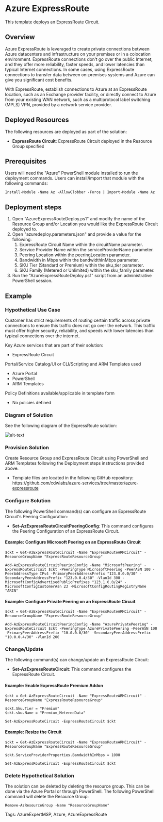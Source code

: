 # Azure ExpressRoute

This template deploys an ExpressRoute Circuit.

## Overview

Azure ExpressRoute is leveraged to create private connections between Azure datacenters and infrastructure on your premises or in a colocation environment. ExpressRoute connections don't go over the public Internet, and they offer more reliability, faster speeds, and lower latencies than typical Internet connections. In some cases, using ExpressRoute connections to transfer data between on-premises systems and Azure can give you significant cost benefits.

With ExpressRoute, establish connections to Azure at an ExpressRoute location, such as an Exchange provider facility, or directly connect to Azure from your existing WAN network, such as a multiprotocol label switching (MPLS) VPN, provided by a network service provider.

## Deployed Resources
The following resources are deployed as part of the solution:

+ **ExpressRoute Circuit**: ExpressRoute Circuit deployed in the Resource Group specified

## Prerequisites
Users will need the "Azure" PowerShell module installed to run the deployment commands. Users can install/import that module with the following commands:

    Install-Module -Name Az -AllowClobber -Force | Import-Module -Name Az
    
## Deployment steps
1. Open "AzureExpressRouteDeploy.ps1" and modify the name of the Resource Group and/or Location you would like the ExpressRoute Circuit deployed to.
2. Open "azuredeploy.parameters.json" and provide a value for the following:
   1. ExpressRoute Circuit Name within the circuitName parameter.
   2. Service Provider Name within the serviceProviderName parameter.
   3. Peering Location within the peeringLocation parameter.
   4. Bandwidth in Mbps within the bandwidthInMbps parameter.
   5. SKU Tier (Standard or Premium) within the sku_tier parameter.
   6. SKU Family (Metered or Unlimited) within the sku_family parameter.
3. Run the "AzureExpressRouteDeploy.ps1" script from an administrative PowerShell session.

## Example
### Hypothetical Use Case
Customer has strict requirements of routing certain traffic across private connections to ensure this traffic does not go over the network.  This traffic must offer higher security, reliability, and speeds with lower latencies than typical connections over the internet.

Key Azure services that are part of their solution:  
- ExpressRoute Circuit

Portal/Service Catalog/UI or CLI/Scripting and ARM Templates used  
- Azure Portal
- PowerShell
- ARM Templates

Policy Definitions available/applicable in template form  
- No policies defined

### Diagram of Solution
See the following diagram of the ExpressRoute solution:

![alt-text](https://docs.microsoft.com/en-us/azure/expressroute/media/expressroute-introduction/expressroute-connection-overview.png)

### Provision Solution
Create Resource Group and ExpressRoute Circuit using PowerShell and ARM Templates following the Deployment steps instructions provided above.
 - Template files are located in the following GitHub repository: https://github.com/cdwlabs/azure-services/tree/master/azure-expressroute 

### Configure Solution
The following PowerShell command(s) can configure an ExpressRoute Circuit's Peering Configuration:
+ **Set-AzExpressRouteCircuitPeeringConfig**: This command configures the Peering Configuration of an ExpressRoute Circuit.

#### Example: Configure Microsoft Peering on an ExpressRoute Circuit
    $ckt = Get-AzExpressRouteCircuit -Name "ExpressRouteARMCircuit" -ResourceGroupName "ExpressRouteResourceGroup"

    Add-AzExpressRouteCircuitPeeringConfig -Name "MicrosoftPeering" -ExpressRouteCircuit $ckt -PeeringType MicrosoftPeering -PeerASN 100 -PeerAddressType IPv4 -PrimaryPeerAddressPrefix "123.0.0.0/30" -SecondaryPeerAddressPrefix "123.0.0.4/30" -VlanId 300 -MicrosoftConfigAdvertisedPublicPrefixes "123.1.0.0/24" -MicrosoftConfigCustomerAsn 23 -MicrosoftConfigRoutingRegistryName "ARIN"

#### Example: Configure Private Peering on an ExpressRoute Circuit
    $ckt = Get-AzExpressRouteCircuit -Name "ExpressRouteARMCircuit" -ResourceGroupName "ExpressRouteResourceGroup"

    Add-AzExpressRouteCircuitPeeringConfig -Name "AzurePrivatePeering" -ExpressRouteCircuit $ckt -PeeringType AzurePrivatePeering -PeerASN 100 -PrimaryPeerAddressPrefix "10.0.0.0/30" -SecondaryPeerAddressPrefix "10.0.0.4/30" -VlanId 200

### Change/Update
The following command(s) can change/update an ExpressRoute Circuit:
+ **Set-AzExpressRouteCircuit**: This command configures the ExpressRoute Circuit.

#### Example: Enable ExpressRoute Premium Addon
    $ckt = Get-AzExpressRouteCircuit -Name "ExpressRouteARMCircuit" -ResourceGroupName "ExpressRouteResourceGroup"

    $ckt.Sku.Tier = "Premium"
    $ckt.sku.Name = "Premium_MeteredData"

    Set-AzExpressRouteCircuit -ExpressRouteCircuit $ckt

#### Example: Resize the Circuit
    $ckt = Get-AzExpressRouteCircuit -Name "ExpressRouteARMCircuit" -ResourceGroupName "ExpressRouteResourceGroup"

    $ckt.ServiceProviderProperties.BandwidthInMbps = 1000

    Set-AzExpressRouteCircuit -ExpressRouteCircuit $ckt

### Delete Hypothetical Solution
The solution can be deleted by deleting the resource group. This can be done via the Azure Portal or through PowerShell. The following PowerShell command will delete the Resource Group:
    
    Remove-AzResourceGroup -Name "ResourceGroupName"


Tags: AzureExpertMSP, Azure, AzureExpressRoute
